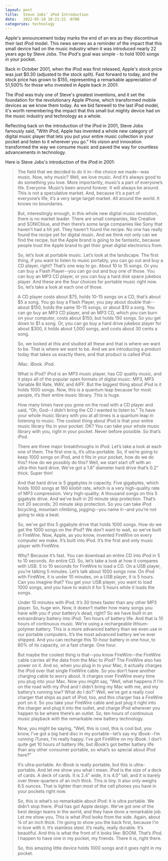 ```yaml
---
layout: post
title:  Steve Jobs’ iPod Introduction 
date:   2022-05-10 10:21:22 -0700
categories: technology
---
```


Apple's announcement today marks the end of an era as they discontinue their last iPod model. This news serves as a reminder of the impact that this small device had on the music industry when it was introduced nearly 22 years ago by Steve Jobs. The iPod's goal was simple - to hold 1000 songs in your pocket.

Back in October 2001, when the iPod was first released, Apple's stock price was just $0.30 (adjusted to the stock split). Fast forward to today, and the stock price has grown to $155, representing a remarkable appreciation of 51,500% for those who invested in Apple back in 2001.

The iPod was truly one of Steve's greatest inventions, and it set the foundation for the revolutionary Apple iPhone, which transformed mobile devices as we know them today. As we bid farewell to the last iPod model, it's worth remembering the impact that this small but mighty device had on the music industry and technology as a whole.

Reflecting back on the introduction of the iPod in 2001, Steve Jobs famously said, "With iPod, Apple has invented a whole new category of digital music player that lets you put your entire music collection in your pocket and listen to it wherever you go." His vision and innovation transformed the way we consume music and paved the way for countless advancements in technology.

Here is Steve Jobs's introduction of the iPod in 2001: 

> The field that we decided to do it in--the choice we made--was music. Now, why music? Well, we love music. And it’s always good to do something you love. More importantly, music’s a part of everyone’s life. Everyone. Music’s been around forever. It will always be around. This is not a speculative market. And, because it’s a part of everyone’s life, it’s a very large target market. All around the world. It knows no boundaries.
> 
> But, interestingly enough, in this whole new digital music revolution, there is no market leader. There are small companies, like Creative and SONICblue, and then there’s some large companies like Sony that haven’t had a hit yet. They haven’t found the recipe. No one has really found the recipe yet for digital music. And we think not only can we find the recipe, but the Apple brand is going to be fantastic, because people trust the Apple brand to get their great digital electronics from.
> 
> So, let’s look at portable music. Let’s look at the landscape. The first thing, if you want to listen to music portably, you can go out and buy a CD player, right? That’s one way to go. About 10 to 15 songs. Or you can buy a Flash Player--you can go out and buy one of those. You can buy an MP3 CD player, or you can buy a hard disk space jukebox player. And these are the four choices for portable music right now. So, let’s take a look at each one of those.
> 
> A CD player costs about $75, holds 10-15 songs on a CD, that’s about $5 a song. You go buy a Flash Player, you pay about double that--about $150, holds the same 10-15 songs, or about $10 a song. You can go buy an MP3 CD player, and an MP3 CD, which you can burn on your computer, costs about $150, but holds 150 songs. So you get down to $1 a song. Or, you can go buy a hard drive jukebox player for about $300, it holds about 1,000 songs, and costs about 30 cents a song.
> 
> So, we looked at this and studied all these and that is where we want to be. That is where we want to be. And we are introducing a product today that takes us exactly there, and that product is called iPod.
> 
> iMac. iBook. iPod.
> 
> What is iPod? iPod is an MP3 music player, has CD quality music, and it plays all of the popular open formats of digital music: MP3, MP3 Variable Bit Rate, WAV, and AIFF. But the biggest thing about iPod is it holds 1000 songs. Now, this is a quantum leap because for most people, it’s their entire music library. This is huge.
> 
> How many times have you gone on the road with a CD player and said, “Oh, God--I didn’t bring the CD I wanted to listen to.” To have your whole music library with you at all times is a quantum leap in listening to music.
> The coolest thing about iPod is that your entire music library fits in your pocket. OK? You can take your whole music library with you, right in your pocket. Never before possible. So that’s iPod.
> 
> There are three major breakthroughs in iPod. Let’s take a look at each one of them. The first one is, it’s ultra-portable. So, if we’re going to keep 1000 songs on iPod, and it fits in your pocket, how do we do this? How do we possibly do this? Well, we start start off with an ultra-thin hard drive. We’ve got a 1.8” diameter hard drive that’s 0.2” thick. Super thin!
> 
> And that hard drive is 5 gigabytes in capacity. Five gigabytes, which holds 1000 songs at 160 kilobit rate, which is a very high-quality rate of MP3 compression. Very high-quality. A thousand songs on this 5 gigabyte drive. And we’ve built in 20 minute skip protection. That’s not 20 seconds; 20 minute skip protection. So you can take iPod bicycling, mountain climbing, jogging--you name it--and you’re not going to skip a beat.
> 
> So, we’ve got this 5 gigabyte drive that holds 1000 songs. How do we get the 1000 songs on the iPod? We don’t want to wait, so we’ve built in FireWire. Now, Apple, as you know, invented FireWire on every computer we make. It’s built into iPod. It’s the first and only music player with FireWire.
> 
> Why? Because it’s fast. You can download an entire CD into iPod in 5 to 10 seconds. An entire CD. So, let’s take a look at how it compares with USB. 5 to 10 seconds for FireWire to load a CD. On a USB player, you’re talking 5 minutes. Let’s talk about 1000 songs now. On iPod with FireWire, it is under 10 minutes, on a USB player, it is 5 hours. Can you imagine that? You get your USB player, you want to load 1000 songs, and you have to watch it for 5 hours while it loads the songs.
> 
> Under 10 minutes with iPod. It’s 30 times faster than any other MP3 player. So, huge win. Now, it doesn’t matter how many songs you have with you if your battery’s dead, right? So we have built in an extraordinary battery into iPod. Ten hours of battery life. And that is 10 hours of continuous music. We’re using a rechargeable lithium-polymer battery. This is a more advanced battery than we even use in our portable computers. It’s the most advanced battery we’ve ever shipped. And you can recharge this 10-hour battery in one hour, to 80% of its capacity, on a fast charge. One hour.
> 
> But maybe the coolest thing is that--you know FireWire--the FireWire cable carries all the data from the Mac to iPod? The FireWire also has power on it. And so, when you plug in to your Mac, it actually charges the iPod over that single FireWire cable. So you don’t have another charging cable to worry about. It charges over FireWire every time you plug into your Mac. Now you might say, “Well, what happens if I’m on the road with my iPod and I didn’t bring my Mac with me, and my battery’s running low? What do I do?” Well, we’ve got a really cool charger that ships as part of iPod, too, and this charger has a FireWire port on it. So you take your FireWire cable and just plug it right into the charger and plug it into the outlet, and charge iPod wherever you happen to be where there’s an outlet. So, ten hours of continuous music playback with the remarkable new battery technology.
> 
> Now, you might be saying, “Well, this is cool, this is cool but, you know, I’ve got a big hard disc in my portable--let’s say my iBook--I’m running iTunes, I’m really happy. I’ve got FireWire on my iBook. I don’t quite get 10 hours of battery life, but iBook’s got better battery life than any other consumer portable, so what’s so special about iPod here?”
> 
> It’s ultra-portable. An iBook is really portable, but this is ultra-portable. And let me show you what I mean. iPod is the size of a deck of cards. A deck of cards. It is 2.4” wide, it is 4.0” tall, and it is barely over three-quarters of an inch thick. This is tiny. It also only weighs 6.5 ounces. That is lighter than most of the cell phones you have in your pockets right now.
> 
> So, this is what’s so remarkable about iPod: it is ultra portable. We didn’t stop there. iPod has got Apple design. We’ve got one of the best design teams in the world, and they have done a remarkable job. Let me show you. This is what iPod looks from the side. Again, about ¾ of an inch thick. I’m going to show you the back first, because I’m in love with it. It’s stainless steel. It’s really, really durable. It’s beautiful. And this is what the front of it looks like: BOOM. That’s iPod. I happen to have one in my pocket, my friends. There it is, right there.
> 
> So, this amazing little device holds 1000 songs and it goes right in my pocket.